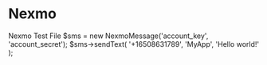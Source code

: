 Nexmo
=====

Nexmo Test File
$sms = new NexmoMessage('account_key', 'account_secret');
    $sms->sendText( '+16508631789', 'MyApp', 'Hello world!' );
